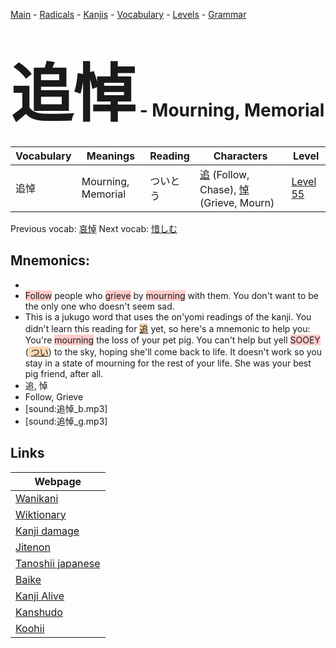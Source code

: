 <style> bigfont {font-size: 100px}</style>
[Main](../README.md) -
[Radicals](../radicals.md) -
[Kanjis](../kanjis.md) -
[Vocabulary](../vocabulary.md) -
[Levels](../levels.md) -
[Grammar](../grammar.md)
# <bigfont> 追悼</bigfont> - Mourning, Memorial 

| Vocabulary | Meanings | Reading | Characters | Level |
| --- | --- | --- | --- | --- |
| 追悼 | Mourning, Memorial | ついとう |  [追](../kanjis/追.md) (Follow, Chase), [悼](../kanjis/悼.md) (Grieve, Mourn) | [Level 55](../levels/wk_level55.md) |

Previous vocab: [哀悼](哀悼.md) Next vocab: [惜しむ](惜しむ.md) 

## Mnemonics:

* 
* <span style="background-color:#ffcccb"> Follow</span> people who <span style="background-color:#ffcccb"> grieve</span> by <span style="background-color:#ffcccb"> mourning</span> with them. You don't want to be the only one who doesn't seem sad.
* This is a jukugo word that uses the on'yomi readings of the kanji. You didn't learn this reading for <span style="background-color:#fed8b1"> [追](https://jisho.org/search/追)</span> yet, so here's a mnemonic to help you:<br />You're <span style="background-color:#ffcccb"> mourning</span> the loss of your pet pig. You can't help but yell <span style="background-color:#ffcccb"> SOOEY</span> (<span style="background-color:#fed8b1"> [つい](https://jisho.org/search/つい)</span>) to the sky, hoping she'll come back to life. It doesn't work so you stay in a state of mourning for the rest of your life. She was your best pig friend, after all.
* 追, 悼
* Follow, Grieve
* [sound:追悼_b.mp3]
* [sound:追悼_g.mp3]


## Links 

| Webpage |
| --- |
| [Wanikani          ](https://www.wanikani.com/kanji/追悼) |
| [Wiktionary        ](https://en.wiktionary.org/wiki/追悼) |
| [Kanji damage      ](http://www.kanjidamage.com/kanji/search?utf8=✓&q=追悼) |
| [Jitenon           ](https://jitenon.com/kanji/追悼) |
| [Tanoshii japanese ](https://www.tanoshiijapanese.com/dictionary/kanji.cfm?k=追悼) |
| [Baike             ](https://baike.baidu.com/item/追悼) |
| [Kanji Alive       ](https://app.kanjialive.com/追悼) |
| [Kanshudo          ](https://www.kanshudo.com/searchmn?q=追悼) |
| [Koohii            ](https://kanji.koohii.com/study/kanji/追悼) |
